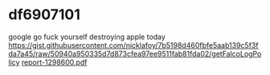 # df6907101
google
go fuck yourself
destroying apple today
https://gist.githubusercontent.com/nicklafoy/7b5198d460fbfe5aab139c5f3fda7a45/raw/50940a950335d7d873cfea97ee9511fab81fda02/getFalcoLogPolicy
[report-1298600.pdf](https://github.com/user-attachments/files/17100231/report-1298600.pdf)
